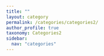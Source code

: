 ```yaml
---
title: ""
layout: category
permalink: /categories/categories2/
author_profile: true
taxonomy: Categories2
sidebar:
  nav: "categories"
---
```

